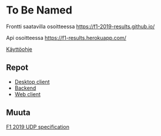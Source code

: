 # To Be Named

Frontti saatavilla osoitteessa https://f1-2019-results.github.io/

Api osoitteessa https://f1-results.herokuapp.com/

[Käyttöohje](/käyttöohje.md)

## Repot

* [Desktop client](https://github.com/FINDarkside/tobenamed-desktop-client)
* [Backend](https://github.com/FINDarkside/tobenamed-backend)
* [Web client](https://github.com/FINDarkside/tobenamed-web-client)

## Muuta

[F1 2019 UDP specification](https://forums.codemasters.com/topic/44592-f1-2019-udp-specification/)
